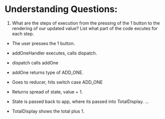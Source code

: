 # Understanding Questions:
1. What are the steps of execution from the pressing of the 1 button to the rendering of our updated value? List what part of the code excutes for each step.
* The user presses the 1 button.
* addOneHandler executes, calls dispatch.
* dispatch calls addOne
* addOne returns type of ADD_ONE.
* Goes to reducer, hits switch case ADD_ONE
* Returns spread of state, value + 1.
* State is passed back to app, where its passed into TotalDisplay.
...

* TotalDisplay shows the total plus 1.
